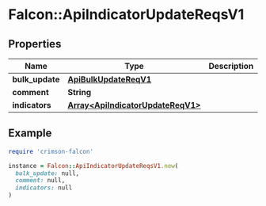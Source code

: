# Falcon::ApiIndicatorUpdateReqsV1

## Properties

| Name | Type | Description | Notes |
| ---- | ---- | ----------- | ----- |
| **bulk_update** | [**ApiBulkUpdateReqV1**](ApiBulkUpdateReqV1.md) |  |  |
| **comment** | **String** |  | [optional] |
| **indicators** | [**Array&lt;ApiIndicatorUpdateReqV1&gt;**](ApiIndicatorUpdateReqV1.md) |  |  |

## Example

```ruby
require 'crimson-falcon'

instance = Falcon::ApiIndicatorUpdateReqsV1.new(
  bulk_update: null,
  comment: null,
  indicators: null
)
```

